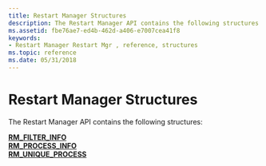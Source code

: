 ```yaml
---
title: Restart Manager Structures
description: The Restart Manager API contains the following structures
ms.assetid: fbe76ae7-ed4b-462d-a406-e7007cea41f8
keywords:
- Restart Manager Restart Mgr , reference, structures
ms.topic: reference
ms.date: 05/31/2018
---
```


# Restart Manager Structures

The Restart Manager API contains the following structures:

<dl>

[**RM\_FILTER\_INFO**](/windows/desktop/api/RestartManager/ns-restartmanager-rm_filter_info)  
[**RM\_PROCESS\_INFO**](/windows/desktop/api/RestartManager/ns-restartmanager-rm_process_info)  
[**RM\_UNIQUE\_PROCESS**](/windows/desktop/api/RestartManager/ns-restartmanager-rm_unique_process)  
</dl>

 

 




